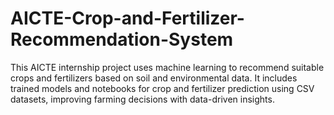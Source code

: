# AICTE-Crop-and-Fertilizer-Recommendation-System
This AICTE internship project uses machine learning to recommend suitable crops and fertilizers based on soil and environmental data. It includes trained models and notebooks for crop and fertilizer prediction using CSV datasets, improving farming decisions with data-driven insights.
